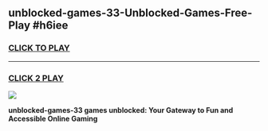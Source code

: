 
## unblocked-games-33-Unblocked-Games-Free-Play #h6iee
<h3>
<a href="https://us.freeplayer.one?title=unblocked-games-33&ref=9M">CLICK TO PLAY</a></h3>
<hr>

<h3>
<a href="https://us.freeplayer.one?title=unblocked-games-33&ref=9M">CLICK 2 PLAY</a>
  
</h3>

<a href="https://us.freeplayer.one?title=unblocked-games-33&ref=9M"><img src="https://clearcache.store/games.png"></a>


**unblocked-games-33 games unblocked: Your Gateway to Fun and Accessible Online Gaming**
